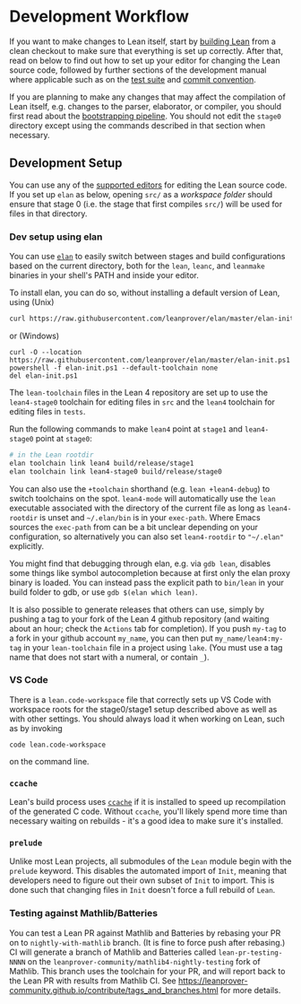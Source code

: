 # Development Workflow

If you want to make changes to Lean itself, start by [building Lean](../make/index.md) from a clean checkout to make sure that everything is set up correctly.
After that, read on below to find out how to set up your editor for changing the Lean source code, followed by further sections of the development manual where applicable such as on the [test suite](testing.md) and [commit convention](commit_convention.md).

If you are planning to make any changes that may affect the compilation of Lean itself, e.g. changes to the parser, elaborator, or compiler, you should first read about the [bootstrapping pipeline](bootstrap.md).
You should not edit the `stage0` directory except using the commands described in that section when necessary.

## Development Setup

You can use any of the [supported editors](../setup.md) for editing the Lean source code.
If you set up `elan` as below, opening `src/` as a *workspace folder* should ensure that stage 0 (i.e. the stage that first compiles `src/`) will be used for files in that directory.

### Dev setup using elan

You can use [`elan`](https://github.com/leanprover/elan) to easily
switch between stages and build configurations based on the current
directory, both for the `lean`, `leanc`, and `leanmake` binaries in your shell's
PATH and inside your editor.

To install elan, you can do so, without installing a default version of Lean, using (Unix)

```bash
curl https://raw.githubusercontent.com/leanprover/elan/master/elan-init.sh -sSf | sh -s -- --default-toolchain none
```
or (Windows)
```
curl -O --location https://raw.githubusercontent.com/leanprover/elan/master/elan-init.ps1
powershell -f elan-init.ps1 --default-toolchain none
del elan-init.ps1
```

The `lean-toolchain` files in the Lean 4 repository are set up to use the `lean4-stage0`
toolchain for editing files in `src` and the `lean4` toolchain for editing files in `tests`.

Run the following commands to make `lean4` point at `stage1` and `lean4-stage0` point at `stage0`:
```bash
# in the Lean rootdir
elan toolchain link lean4 build/release/stage1
elan toolchain link lean4-stage0 build/release/stage0
```

You can also use the `+toolchain` shorthand (e.g. `lean +lean4-debug`) to switch
toolchains on the spot. `lean4-mode` will automatically use the `lean` executable
associated with the directory of the current file as long as `lean4-rootdir` is
unset and `~/.elan/bin` is in your `exec-path`. Where Emacs sources the
`exec-path` from can be a bit unclear depending on your configuration, so
alternatively you can also set `lean4-rootdir` to `"~/.elan"` explicitly.

You might find that debugging through elan, e.g. via `gdb lean`, disables some
things like symbol autocompletion because at first only the elan proxy binary
is loaded. You can instead pass the explicit path to `bin/lean` in your build
folder to gdb, or use `gdb $(elan which lean)`.

It is also possible to generate releases that others can use,
simply by pushing a tag to your fork of the Lean 4 github repository
(and waiting about an hour; check the `Actions` tab for completion).
If you push `my-tag` to a fork in your github account `my_name`,
you can then put `my_name/lean4:my-tag` in your `lean-toolchain` file in a project using `lake`.
(You must use a tag name that does not start with a numeral, or contain `_`).

### VS Code

There is a `lean.code-workspace` file that correctly sets up VS Code with workspace roots for the stage0/stage1 setup described above as well as with other settings.
You should always load it when working on Lean, such as by invoking
```
code lean.code-workspace
```
on the command line.

### `ccache`

Lean's build process uses [`ccache`](https://ccache.dev/) if it is
installed to speed up recompilation of the generated C code. Without
`ccache`, you'll likely spend more time than necessary waiting on
rebuilds - it's a good idea to make sure it's installed.

### `prelude`
Unlike most Lean projects, all submodules of the `Lean` module begin with the
`prelude` keyword. This disables the automated import of `Init`, meaning that
developers need to figure out their own subset of `Init` to import. This is done
such that changing files in `Init` doesn't force a full rebuild of `Lean`.

### Testing against Mathlib/Batteries
You can test a Lean PR against Mathlib and Batteries by rebasing your PR
on to `nightly-with-mathlib` branch. (It is fine to force push after rebasing.)
CI will generate a branch of Mathlib and Batteries called `lean-pr-testing-NNNN`
on the `leanprover-community/mathlib4-nightly-testing` fork of Mathlib.
This branch uses the toolchain for your PR, and will report back to the Lean PR with results from Mathlib CI.
See https://leanprover-community.github.io/contribute/tags_and_branches.html for more details.
